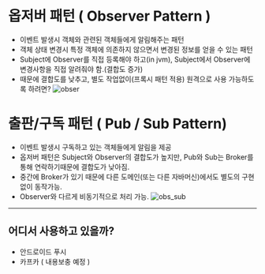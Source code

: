 # 옵저버 패턴 ( Observer Pattern )
  - 이벤트 발생시 객체와 관련된 객체들에게 알림해주는 패턴 
  - 객체 상태 변경시 특정 객체에 의존하지 않으면서 변경된 정보를 얻을 수 있는 패턴
  - Subject에 Observer를 직접 등록해야 하고(in jvm), Subject에서 Observer에 변경사항을 직접 알려줘야 함.(결합도 증가)
  - 때문에 결합도를 낮추고, 별도 작업없이(프록시 패턴 적용) 원격으로 사용 가능하도록 하려면?
  ![obser](https://user-images.githubusercontent.com/22286957/84873658-8a5f5600-b0be-11ea-80d9-1f8d15b1469d.jpg)
# 출판/구독 패턴 ( Pub / Sub Pattern)
  - 이벤트 발생시 구독하고 있는 객체들에게 알림을 제공
  - 옵저버 패턴은 Subject와 Observer의 결합도가 높지만, Pub와 Sub는 Broker를 통해 연락하기때문에 결합도가 낮아짐.
  - 중간에 Broker가 있기 때문에 다른 도메인(또는 다른 자바머신)에서도 별도의 구현없이 동작가능.
  - Observer와 다르게 비동기적으로 처리 가능.
  ![obs_sub](https://user-images.githubusercontent.com/22286957/84873684-93e8be00-b0be-11ea-8488-cdc6f5999789.png)
---
## 어디서 사용하고 있을까?
  - 안드로이드 푸시
  - 카프카 ( 내용보충 예정 )
